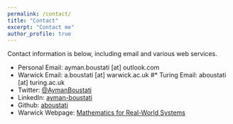 ```yaml
---
permalink: /contact/
title: "Contact"
excerpt: "Contact me"
author_profile: true
---
```

Contact information is below, including email and various web services.

* Personal Email: ayman.boustati [at] outlook.com
* Warwick Email: a.boustati [at] warwick.ac.uk
#* Turing Email: aboustati [at] turing.ac.uk
* Twitter: [@AymanBoustati](https://twitter.com/AymanBoustati)
* LinkedIn: [ayman-boustati](https://www.linkedin.com/in/ayman-boustati/)
* Github: [aboustati](https://github.com/aboustati)
* Warwick Webpage: [Mathematics for Real-World Systems](https://warwick.ac.uk/fac/sci/mathsys/people/students/2015intake/boustati/)
 
